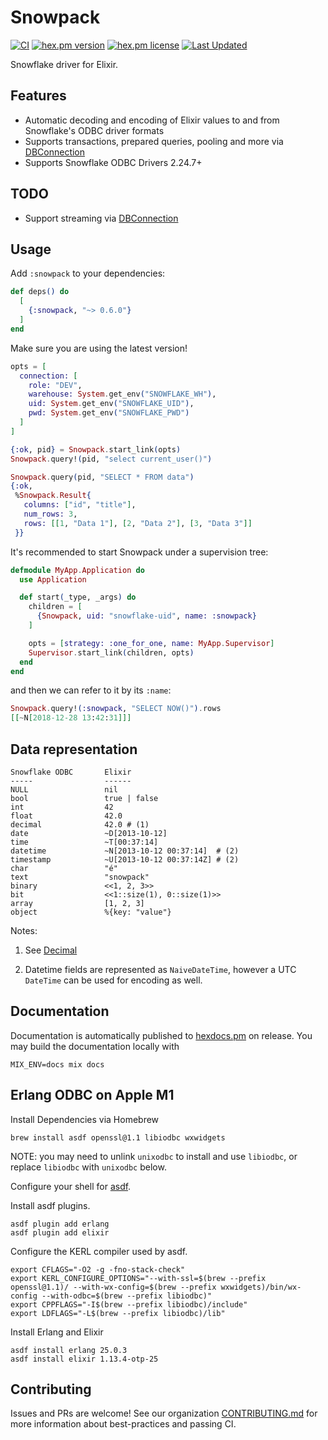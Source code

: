 # Snowpack

[![CI](https://github.com/HGInsights/snowpack/actions/workflows/elixir-ci.yml/badge.svg)](https://github.com/HGInsights/snowpack/actions/workflows/elixir-ci.yml)
[![hex.pm version](https://img.shields.io/hexpm/v/snowpack.svg)](https://hex.pm/packages/snowpack)
[![hex.pm license](https://img.shields.io/hexpm/l/snowpack.svg)](https://github.com/HGInsights/snowpack/blob/main/LICENSE)
[![Last Updated](https://img.shields.io/github/last-commit/HGInsights/snowpack.svg)](https://github.com/HGInsights/snowpack/commits/main)


<!-- MDOC !-->

Snowflake driver for Elixir.

## Features

- Automatic decoding and encoding of Elixir values to and from Snowflake's ODBC driver formats
- Supports transactions, prepared queries, pooling and more via [DBConnection](https://github.com/elixir-ecto/db_connection)
- Supports Snowflake ODBC Drivers 2.24.7+

## TODO

- Support streaming via [DBConnection](https://github.com/elixir-ecto/db_connection)

## Usage

Add `:snowpack` to your dependencies:

```elixir
def deps() do
  [
    {:snowpack, "~> 0.6.0"}
  ]
end
```

Make sure you are using the latest version!

```elixir
opts = [
  connection: [
    role: "DEV",
    warehouse: System.get_env("SNOWFLAKE_WH"),
    uid: System.get_env("SNOWFLAKE_UID"),
    pwd: System.get_env("SNOWFLAKE_PWD")
  ]
]

{:ok, pid} = Snowpack.start_link(opts)
Snowpack.query!(pid, "select current_user()")

Snowpack.query(pid, "SELECT * FROM data")
{:ok,
 %Snowpack.Result{
   columns: ["id", "title"],
   num_rows: 3,
   rows: [[1, "Data 1"], [2, "Data 2"], [3, "Data 3"]]
 }}
```

It's recommended to start Snowpack under a supervision tree:

```elixir
defmodule MyApp.Application do
  use Application

  def start(_type, _args) do
    children = [
      {Snowpack, uid: "snowflake-uid", name: :snowpack}
    ]

    opts = [strategy: :one_for_one, name: MyApp.Supervisor]
    Supervisor.start_link(children, opts)
  end
end
```

and then we can refer to it by its `:name`:

```elixir
Snowpack.query!(:snowpack, "SELECT NOW()").rows
[[~N[2018-12-28 13:42:31]]]
```

## Data representation

```
Snowflake ODBC       Elixir
-----                ------
NULL                 nil
bool                 true | false
int                  42
float                42.0
decimal              42.0 # (1)
date                 ~D[2013-10-12]
time                 ~T[00:37:14]
datetime             ~N[2013-10-12 00:37:14]  # (2)
timestamp            ~U[2013-10-12 00:37:14Z] # (2)
char                 "é"
text                 "snowpack"
binary               <<1, 2, 3>>
bit                  <<1::size(1), 0::size(1)>>
array                [1, 2, 3]
object               %{key: "value"}
```

Notes:

1. See [Decimal](https://github.com/ericmj/decimal)

2. Datetime fields are represented as `NaiveDateTime`, however a UTC `DateTime` can be used for encoding as well.

<!-- MDOC !-->

## Documentation

Documentation is automatically published to
[hexdocs.pm](https://hexdocs.pm/snowpack) on release. You may build the
documentation locally with

```
MIX_ENV=docs mix docs
```

## Erlang ODBC on Apple M1

Install Dependencies via Homebrew

```
brew install asdf openssl@1.1 libiodbc wxwidgets
```

NOTE: you may need to unlink `unixodbc` to install and use `libiodbc`, or replace `libiodbc` with `unixodbc` below.

Configure your shell for [asdf](https://asdf-vm.com/).

Install asdf plugins.

```
asdf plugin add erlang
asdf plugin add elixir
```

Configure the KERL compiler used by asdf.

```
export CFLAGS="-O2 -g -fno-stack-check"
export KERL_CONFIGURE_OPTIONS="--with-ssl=$(brew --prefix openssl@1.1)/ --with-wx-config=$(brew --prefix wxwidgets)/bin/wx-config --with-odbc=$(brew --prefix libiodbc)"
export CPPFLAGS="-I$(brew --prefix libiodbc)/include"
export LDFLAGS="-L$(brew --prefix libiodbc)/lib"
```

Install Erlang and Elixir

```
asdf install erlang 25.0.3
asdf install elixir 1.13.4-otp-25
```

## Contributing

Issues and PRs are welcome! See our organization [CONTRIBUTING.md](https://github.com/HGInsights/.github/blob/main/CONTRIBUTING.md) for more information about best-practices and passing CI.
